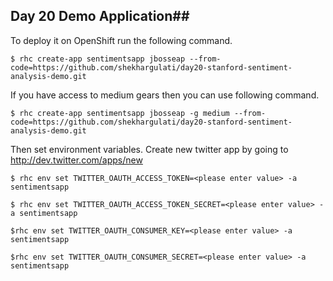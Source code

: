 ## Day 20 Demo Application##

To deploy it on OpenShift run the following command.

```
$ rhc create-app sentimentsapp jbosseap --from-code=https://github.com/shekhargulati/day20-stanford-sentiment-analysis-demo.git
```

If you have access to medium gears then you can use following command.

```
$ rhc create-app sentimentsapp jbosseap -g medium --from-code=https://github.com/shekhargulati/day20-stanford-sentiment-analysis-demo.git
```

Then set environment variables. Create new twitter app by going to http://dev.twitter.com/apps/new

```
$ rhc env set TWITTER_OAUTH_ACCESS_TOKEN=<please enter value> -a sentimentsapp

$ rhc env set TWITTER_OAUTH_ACCESS_TOKEN_SECRET=<please enter value> -a sentimentsapp

$rhc env set TWITTER_OAUTH_CONSUMER_KEY=<please enter value> -a sentimentsapp

$rhc env set TWITTER_OAUTH_CONSUMER_SECRET=<please enter value> -a sentimentsapp
```
